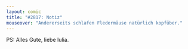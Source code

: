 ```yaml
---
layout: comic
title: "#2817: Notiz"
mouseover: "Andererseits schlafen Fledermäuse natürlich kopfüber."
---
```


PS:
Alles Gute, liebe Iulia.
